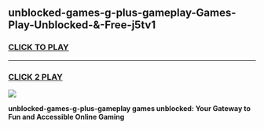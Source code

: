 
## unblocked-games-g-plus-gameplay-Games-Play-Unblocked-&-Free-j5tv1
<h3>
<a href="https://premium76.site?title=unblocked-games-g-plus-gameplay&ref=24A">CLICK TO PLAY</a></h3>
<hr>

<h3>
<a href="https://premium76.site?title=unblocked-games-g-plus-gameplay&ref=24A">CLICK 2 PLAY</a>
  
</h3>

<a href="https://premium76.site?title=unblocked-games-g-plus-gameplay&ref=24A"><img src="https://clearcache.store/games.png"></a>


**unblocked-games-g-plus-gameplay games unblocked: Your Gateway to Fun and Accessible Online Gaming**
